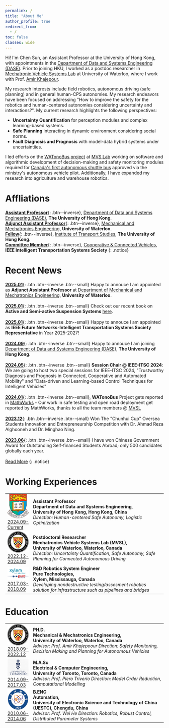 ```yaml
---
permalink: /
title: "About Me"
author_profile: true
redirect_from: 
  - /
toc: false
classes: wide
---
```

Hi! I'm Chen Sun, an Assistant Professor at the University of Hong Kong, with appointments in the [Department of Data and Systems Engineering (DASE)](https://www.dase.hku.hk/). Prior to joining HKU, I worked as a postdoc researcher in [Mechatronic Vehicle Systems Lab](https://uwaterloo.ca/mechatronic-vehicle-systems-lab/) at University of Waterloo, where I work with Prof. [Amir Khajepour](https://uwaterloo.ca/mechanical-mechatronics-engineering/profile/akhajepo). 

My research interests include field robotics, autonomous driving (safe planning) and in general human-CPS autonomies. My research endeavors have been focused on addressing "How to improve the safety for the robotics and human-centered autonomies considering uncertainty and interactions?". My current research highlights the following perspectives:
- **Uncertainty Quantification** for perception modules and complex learning-based systems.
- **Safe Planning** interacting in dynamic environment considering social norms.
- **Fault Diagnosis and Prognosis** with model-data hybrid systems under uncertaintiies.

I led efforts on the <a href="https://uwaterloo.ca/watonobus/">WATonoBus project</a> at <a href="https://uwaterloo.ca/mechatronic-vehicle-systems-lab/">MVS Lab</a> working on software and algorithmic development of decision-making and safety monitoring modules required for <a href="https://uwaterloo.ca/news/media/university-waterloo-launches-canadas-first-driverless">Canada's first autonomous shuttle bus</a> approved via the ministry's autonomous vehicle pilot. Additionally, I have expanded my research into agriculture and warehouse robotics. 

# Affliations

[**Assistant Professor**](#link){: .btn--inverse},  [Department of Data and Systems Engineering (DASE)](https://www.dase.hku.hk/), **The University of Hong Kong**. <br>
[**Adjunct Assistant Professor**](#link){: .btn--inverse},  [Mechanical and Mechatronics Engineering](https://uwaterloo.ca/mechanical-mechatronics-engineering/), **University of Waterloo**. <br>
[**Fellow**](#link){: .btn--inverse},  [Institute of Transport Studies](https://www.institute-of-transport-studies.hku.hk/), **The University of Hong Kong**. <br>
[**Committee Member**](#link){: .btn--inverse}, [Cooperative & Connected Vehicles](https://ieee-itss.org/chapters-committees/cooperative-connected-vehicles/), **IEEE Intelligent Transportation Systems Society**
{: .notice}

# Recent News
[**2025.01**](#link){: .btn .btn--inverse .btn--small} Happy to annouce I am appointed as **Adjunct Assistant Professor** at [Department of Mechanical and Mechatronics Engineering](https://uwaterloo.ca/mechanical-mechatronics-engineering/), **University of Waterloo**.
<br> <br>
[**2025.01**](#link){: .btn .btn--inverse .btn--small} Check out our recent book on  **Active and Semi-active Suspension Systems** [here](https://link.springer.com/book/10.1007/978-3-031-73924-8).
<br> <br>
[**2025.01**](#link){: .btn .btn--inverse .btn--small} Happy to annouce I am appointed as **IEEE Future Networks-Intelligent Transportation Systems Society Representative** in Year 2025-2027!
<br> <br> 
[**2024.09**](#link){: .btn .btn--inverse .btn--small} Happy to annouce I am joining [Department of Data and Systems Engineering (DASE)](https://www.dase.hku.hk/), **The University of Hong Kong**.
<br> <br> 
[**2024.05**](#link){: .btn .btn--inverse .btn--small} **Session Chair @ IEEE-ITSC 2024**: We are going to host two special sessions for IEEE-ITSC 2024, "Trustworthy Diagnosis and Prognosis in Connected, Cooperative and Automated Mobility" and "Data-driven and Learning-based Control Techniques for Intelligent Vehicles"
<br> <br> 
[**2024.01**](#link){: .btn .btn--inverse .btn--small}, **WATonoBus** Project gets reported in [MathWorks](https://www.mathworks.com/company/mathworks-stories/developing-adas-technology-for-self-driving-campus-shuttle-bus.html) - Our work in safe testing and open road deployment get reported by MathWorks, thanks to all the team members @ [MVSL](https://uwaterloo.ca/mechatronic-vehicle-systems-lab/our-people)
<br> <br> 
[**2023.12**](#link){: .btn .btn--inverse .btn--small} Won The "Chunhui Cup" Oversea Students Innovation and Entrepreneurship Competition with Dr. Ahmad Reza Alghooneh and Dr. Minghao Ning.
<br><br>
[**2023.06**](#link){: .btn .btn--inverse .btn--small} I have won Chinese Government Award for Outstanding Self-financed Students Abroad; only 500 candidates globally each year.
<br><br>
[Read More](/news)
{: .notice}

# Working Experiences
<table class="tg" style="undefined;table-layout: fixed;" >
<colgroup>
<col style="width: 15%">
<col style="width: 85%">
</colgroup>
<tbody>
  <tr>
    <td class="tg-0lax"><img src="/assets/images/HKU.png" alt="test"><br><a href="#link" class="btn btn--inverse">2024.09-Current</a></td>
    <td class="tg-0lax"><span style="font-weight:bold">Assistant Professor<br>Department of Data and Systems Engineering, <br>University of Hong Kong, Hong Kong, China</span> <br>
    <span style="font-style:italic">Direction: Human-centered Safe Autonomy, Logistic Optimization </span>
    </td>
  </tr>
  <tr>
    <td class="tg-0lax"><img src="/assets/images/University_of_Waterloo.png" alt="test"><br><a href="#link" class="btn btn--inverse">2022.12-2024.09</a></td>
    <td class="tg-0lax"><span style="font-weight:bold">Postdoctoral Researcher<br>Mechatronics Vehicle Systems Lab (MVSL), <br>University of Waterloo, Waterloo, Canada</span> <br>
    <span style="font-style:italic">Direction: Uncertainty Quantification, Safe Autonomy, Safe Planning for Connected Autonomous Driving</span>
    </td>
  </tr>
  <tr>
    <td class="tg-0lax"><img src="/assets/images/xylem-pure.png" alt="test"><br><a href="#link" class="btn btn--inverse">2017.03-2018.09</a></td>
    <td class="tg-0lax"><span style="font-weight:bold">R&D Robotics System Engineer<br>Pure Technologies, <br>Xylem, Mississauga, Canada</span> <br>
    <span style="font-style:italic">Developing nondestructive testing/assesment robotics solution for infrastructure such as pipelines and bridges</span>
    </td>
  </tr> 
</tbody>
</table>

# Education
<table class="tg" style="undefined;table-layout: fixed;" >
<colgroup>
<col style="width: 15%">
<col style="width: 85%">
</colgroup>
<tbody>
  <tr>
    <td class="tg-0lax"><img src="/assets/images/University_of_Waterloo.png" alt="test"><br><a href="#link" class="btn btn--inverse">2018.09-2022.12</a></td>
    <td class="tg-0lax"><span style="font-weight:bold">PH.D.<br>Mechanical & Mechatronics Engineering, <br>University of Waterloo, Waterloo, Canada</span> <br>
    <span style="font-style:italic">Advisor: Prof. Amir Khajepoour</span>
    <span style="font-style:italic">Direction: Safety Monitoring, Decision Making and Planning for Autonomous Vehicles</span>
    </td>
  </tr>
  <tr>
    <td class="tg-0lax"><img src="/assets/images/uoft.png" alt="test"><br><a href="#link" class="btn btn--inverse">2014.09-2017.03</a></td>
    <td class="tg-0lax"><span style="font-weight:bold">M.A.Sc<br>Electrical & Computer Engineering, <br>University of Toronto, Toronto, Canada</span> <br>
    <span style="font-style:italic">Advisor: Prof. Piero Triverio</span>
    <span style="font-style:italic">Direction: Model Order Reduction, Computational Modelling</span>
    </td>
  </tr> 
  <tr>
    <td class="tg-0lax"><img src="/assets/images/uestc.png" alt="test"><br><a href="#link" class="btn btn--inverse">2010.06-2014.06</a></td>
    <td class="tg-0lax"><span style="font-weight:bold">B.ENG<br>Automation, <br>University of Electronic Science and Technology of China (UESTC), Chengdu, China</span> <br>
    <span style="font-style:italic">Advisor: Prof. Wei He</span>
    <span style="font-style:italic">Direction: Robotics, Robust Control, Distributed Parameter Systems</span>
    </td>
  </tr> 
</tbody>
</table>


<script type="text/javascript" id="clustrmaps" src="//clustrmaps.com/map_v2.js?d=TaDoHhc7IqpZsYEngfyzOs5UH_LMjsmTZeXjULk503Y"></script>